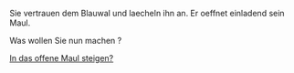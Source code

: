 Sie vertrauen dem Blauwal und laecheln ihn an. Er oeffnet einladend sein Maul.

Was wollen Sie nun machen ?

[In das offene Maul steigen?](insMaul/ins_maul.md)
